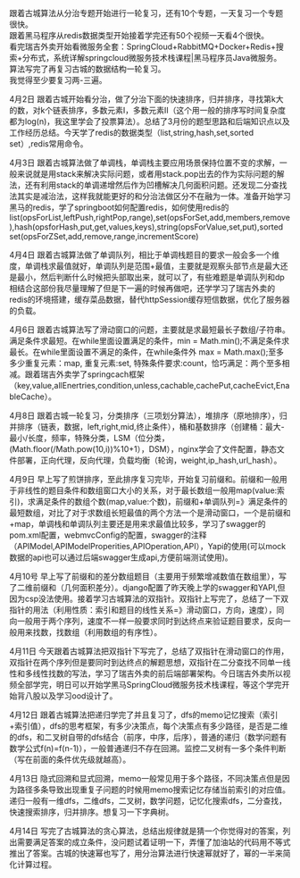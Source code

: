 跟着古城算法从分治专题开始进行一轮复习，还有10个专题，一天复习一个专题很快。    
跟着黑马程序从redis数据类型开始接着学完还有50个视频一天看4个很快。   
看完瑞吉外卖开始看微服务全套：SpringCloud+RabbitMQ+Docker+Redis+搜索+分布式，系统详解springcloud微服务技术栈课程|黑马程序员Java微服务。       
算法写完了再复习古城的数据结构一轮复习。     
我觉得至少要复习两-三遍。   

4月2日 跟着古城开始看分治，做了分治下面的快速排序，归并排序，寻找第k大的数，对k个链表排序，多数元素I，多数元素II（这个用一般的排序写时间复杂度都为log(n)，我这里学会了投票算法）。总结了3月份的题型思路和后端知识点以及工作经历总结。今天学了redis的数据类型（list,string,hash,set,sorted set）,redis常用命令。       

4月3日 跟着古城算法做了单调栈，单调栈主要应用场景保持位置不变的求解，一般来说就是用stack来解决实际问题，或者用stack.pop出去的作为实际问题的解法，还有利用stack的单调递增然后作为凹槽解决几何面积问题。还发现二分查找法其实是减治法，这样我就能更好的和分治法做区分不在融为一体。准备开始学习黑马的redis，学了springboot如何配置redis，如何使用redis的list(opsForList,leftPush,rightPop,range),set(opsForSet,add,members,remove),hash(opsforHash,put,get,values,keys),string(opsForValue,set,put),sorted set(opsForZSet,add,remove,range,incrementScore)       

4月4日 跟着古城算法做了单调队列，相比于单调栈题目的要求一般会多一个维度，单调栈求最值就好，单调队列是范围+最值，主要就是观察头部节点是最大还是最小，然后判断什么时候把头部取出来，就可以了，有些难题是单调队列和dp相结合这部份我尽量理解了但是下一遍的时候再做吧，还学学习了瑞吉外卖的redis的环境搭建，缓存菜品数据，替代httpSession缓存短信数据，优化了服务器的负载。         

4月6日 跟着古城算法写了滑动窗口的问题，主要就是求最短最长子数组/子符串。满足条件求最短。在while里面设置满足的条件，min = Math.min();不满足条件求最长。在while里面设置不满足的条件，在while条件外 max = Math.max();至多多少重复元素：map, 重复元素:set, 特殊条件要求:count，恰巧满足：两个至多相减。跟着瑞吉外卖学了springcach框架（key,value,allEnertries,condition,unless,cachable,cachePut,cacheEvict,EnableCache）。        

4月8日 跟着古城一轮复习，分类排序（三项划分算法），堆排序（原地排序），归并排序（链表，数据，left,right,mid,终止条件），桶和基数排序（创建桶：最大-最小/长度，频率，特殊分类，LSM（位分类，(Math.floor(/Math.pow(10,i))%10+1），DSM），nginx学会了文件配置，静态文件部署，正向代理，反向代理，负载均衡（轮询，weight,ip_hash,url_hash）。 

4月9日 早上写了煎饼排序，至此排序复习完毕，开始复习前缀和。前缀和一般用于非线性的题目条件和数组窗口大小的关系，对于最长数组一般用map(value:索引)，求满足条件的数组个数(map,value:个数)，前缀和+单调队列=》满足条件的最短数组，对比了对于求数组长短最值的两个方法一个是滑动窗口，一个是前缀和+map，单调栈和单调队列主要还是用来求最值比较多，学习了swagger的pom.xml配置，webmvcConfig的配置，swagger的注释（APIModel,APIModelProperities,APIOperation,API），Yapi的使用(可以mock数据的api也可以通过后端swagger生成api,方便前端测试使用)。      

4月10号 早上写了前缀和的差分数组题目（主要用于频繁增减数值在数组里），写了二维前缀和（几何面积差分）。django配置了昨天晚上学的swagger和YAPI,但因为csp没法使用。接着学习古城算法的双指针。双指针上写完了，总结了一下双指针的用法（利用性质：索引和题目的线性关系=》滑动窗口，方向，速度），同向一般用于两个序列，速度不一样一般要求同时到达终点来验证题目要求，反向一般用来找数，找数组（利用数组的有序性）。       

4月11日 今天跟着古城算法把双指针下写完了，总结了双指针在滑动窗口的作用，双指针在两个序列但是要同时到达终点的解题思想，双指针在二分查找不同单一线性和多线性找数的写法，学习了瑞吉外卖的前后端部署架构。今日瑞吉外卖所以视频全部学完，明日可以开始学黑马SpringCloud微服务技术栈课程，等这个学完开始背八股以及学习ood设计了。    

4月12日 跟着古城算法把递归学完了并且复习了，dfs的memo记忆搜索（索引+索引值），dfs的思考框架，有多少决策点，每个决策点有多少路径，是否是二维的dfs，和二叉树自带的dfs结合（前序，中序，后序），普通的递归（数学问题有数学公式f(n)=f(n-1)），一般普通递归不存在回溯。监控二叉树有一多个条件判断（写在前面的条件优先级就越高）。       

4月13日 隐式回溯和显式回溯，memo一般常见用于多个路径，不同决策点但是因为路径多条导致出现重复子问题的时候用memo搜索记忆存储当前索引的对应值。递归一般有一维dfs，二维dfs，二叉树，数学问题，记忆化搜索dfs，二分查找，快速搜索排序，归并排序。想复习一下字典树。       

4月14日 写完了古城算法的贪心算法，总结出规律就是猜一个你觉得对的答案，列出需要满足答案的成立条件，没问题试着证明一下，弄懂了加油站的代码用不等式推出了答案。古城的快速幂也写了，用分治算法进行快速幂就好了，幂的一半来简化计算过程。               
